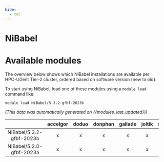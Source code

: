 ```yaml
---
hide:
  - toc
---
```


NiBabel
=======

# Available modules


The overview below shows which NiBabel installations are available per HPC-UGent Tier-2 cluster, ordered based on software version (new to old).

To start using NiBabel, load one of these modules using a `module load` command like:

```shell
module load NiBabel/5.3.2-gfbf-2023b
```

*(This data was automatically generated on {{modules_last_updated}})*  

| |accelgor|doduo|donphan|gallade|joltik|shinx|
| :---: | :---: | :---: | :---: | :---: | :---: | :---: |
|NiBabel/5.3.2-gfbf-2023b|x|x|x|x|x|x|
|NiBabel/5.2.0-gfbf-2023a|x|x|x|x|x|x|
